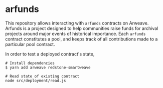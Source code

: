 # arfunds

This repository allows interacting with `arfunds` contracts on Arweave. Arfunds is a project designed to help communities raise funds for archival projects around major events of historical importance. Each `arfunds` contract constitutes a pool, and keeps track of all contributions made to a particular pool contract. 

In order to test a deployed contract's state,

```
# Install dependencies
$ yarn add arweave redstone-smartweave

# Read state of existing contract
node src/deployment/read.js
``` 

